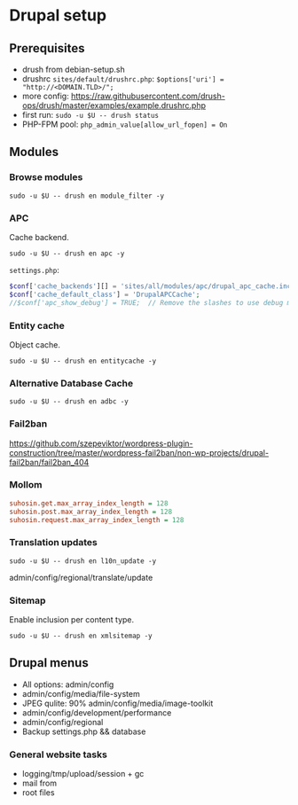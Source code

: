 # Drupal setup

## Prerequisites

- drush from debian-setup.sh
- drushrc `sites/default/drushrc.php`: `$options['uri'] = "http://<DOMAIN.TLD>/";`
- more config: https://raw.githubusercontent.com/drush-ops/drush/master/examples/example.drushrc.php
- first run: `sudo -u $U -- drush status`
- PHP-FPM pool: `php_admin_value[allow_url_fopen] = On`

## Modules

### Browse modules

`sudo -u $U -- drush en module_filter -y`

### APC

Cache backend.

`sudo -u $U -- drush en apc -y`

`settings.php`:

```php
$conf['cache_backends'][] = 'sites/all/modules/apc/drupal_apc_cache.inc';
$conf['cache_default_class'] = 'DrupalAPCCache';
//$conf['apc_show_debug'] = TRUE;  // Remove the slashes to use debug mode.
```

### Entity cache

Object cache.

`sudo -u $U -- drush en entitycache -y`

### Alternative Database Cache

`sudo -u $U -- drush en adbc -y`

### Fail2ban

https://github.com/szepeviktor/wordpress-plugin-construction/tree/master/wordpress-fail2ban/non-wp-projects/drupal-fail2ban/fail2ban_404

### Mollom

```ini
suhosin.get.max_array_index_length = 128
suhosin.post.max_array_index_length = 128
suhosin.request.max_array_index_length = 128
```

### Translation updates

`sudo -u $U -- drush en l10n_update -y`

admin/config/regional/translate/update

### Sitemap

Enable inclusion per content type.

`sudo -u $U -- drush en xmlsitemap -y`

## Drupal menus

- All options: admin/config
- admin/config/media/file-system
- JPEG qulite: 90% admin/config/media/image-toolkit
- admin/config/development/performance
- admin/config/regional
- Backup settings.php && database

### General website tasks

- logging/tmp/upload/session + gc
- mail from
- root files
